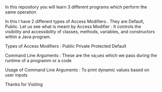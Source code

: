 In this repository you will learn 3 different programs which perform the same operation 

In this I have 2 different types of Access Modifiers . They are Default, Public.
Let us see what is meant by Access Modifier : 
It controls the visibility and accessibility of classes, methods, variables, and constructors within a Java program.

Types of Access Modifiers :
Public
Private
Protected
Default

Command Line Arguments : 
These are the va;ues which we pass during the runtime of a programm or a code

Usage of Command Line Arguments :
To print dynamic values based on user inputs

Thanks for Visiting
